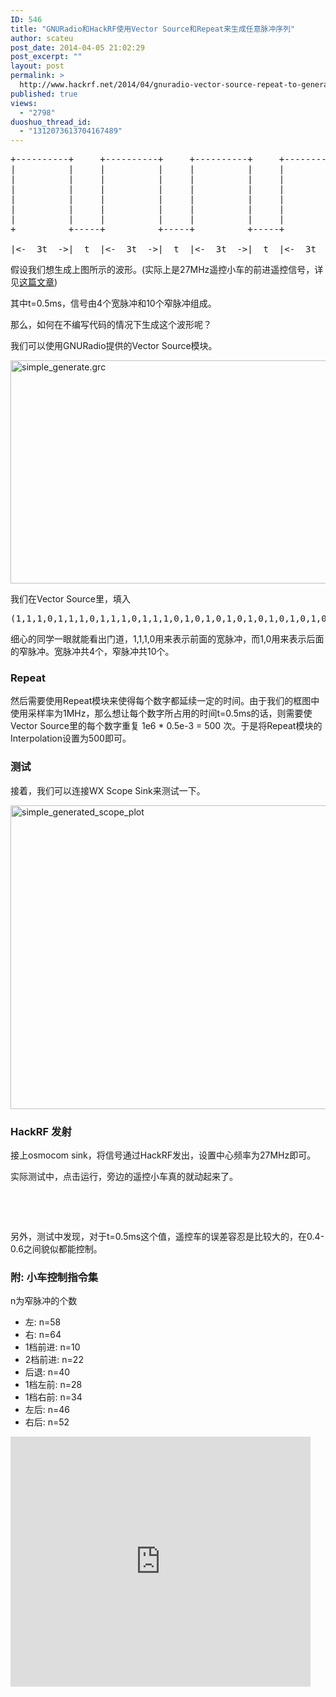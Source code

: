 ```yaml
---
ID: 546
title: "GNURadio和HackRF使用Vector Source和Repeat来生成任意脉冲序列"
author: scateu
post_date: 2014-04-05 21:02:29
post_excerpt: ""
layout: post
permalink: >
  http://www.hackrf.net/2014/04/gnuradio-vector-source-repeat-to-generate-arbitrary-sequence/
published: true
views:
  - "2798"
duoshuo_thread_id:
  - "1312073613704167489"
---
```

<pre class="lang:default decode:true crayon-selected">+----------+     +----------+     +----------+     +----------+     +-----+     +-----+                        
|          |     |          |     |          |     |          |     |     |     |     |                
|          |     |          |     |          |     |          |     |     |     |     |                
|          |     |          |     |          |     |          |     |     |     |     |                
|          |     |          |     |          |     |          |     |     |     |     |                
|          |     |          |     |          |     |          |     |     |     |     |                
|          |     |          |     |          |     |          |     |     |     |     |                
+          +-----+          +-----+          +-----+          +-----+     +-----+     +-...                    

|&lt;-  3t  -&gt;|  t  |&lt;-  3t  -&gt;|  t  |&lt;-  3t  -&gt;|  t  |&lt;-  3t  -&gt;|  t  |  t  |  t  |  t  |</pre>
假设我们想生成上图所示的波形。(实际上是27MHz遥控小车的前进遥控信号，详见<a title="用HackRF和GNURadio来实现对遥控小车的控制" href="http://www.hackrf.net/2014/03/%e7%94%a8hackrf%e5%92%8cgnuradio%e6%9d%a5%e5%ae%9e%e7%8e%b0%e5%af%b9%e9%81%a5%e6%8e%a7%e5%b0%8f%e8%bd%a6%e7%9a%84%e6%8e%a7%e5%88%b6/">这篇文章</a>)

其中t=0.5ms，信号由4个宽脉冲和10个窄脉冲组成。

那么，如何在不编写代码的情况下生成这个波形呢？

我们可以使用GNURadio提供的Vector Source模块。

<a href="http://www.hackrf.net/wp-content/uploads/2014/04/simple_generate.grc_.png"><img alt="simple_generate.grc" src="http://www.hackrf.net/wp-content/uploads/2014/04/simple_generate.grc_.png" width="843" height="357" /></a>

我们在Vector Source里，填入
<pre class="lang:default decode:true">(1,1,1,0,1,1,1,0,1,1,1,0,1,1,1,0,1,0,1,0,1,0,1,0,1,0,1,0,1,0,1,0,1,0,1,0)</pre>
细心的同学一眼就能看出门道，1,1,1,0用来表示前面的宽脉冲，而1,0用来表示后面的窄脉冲。宽脉冲共4个，窄脉冲共10个。
<h3>Repeat</h3>
然后需要使用Repeat模块来使得每个数字都延续一定的时间。由于我们的框图中使用采样率为1MHz，那么想让每个数字所占用的时间t=0.5ms的话，则需要使Vector Source里的每个数字重复 1e6 * 0.5e-3 = 500 次。于是将Repeat模块的Interpolation设置为500即可。
<h3>测试</h3>
接着，我们可以连接WX Scope Sink来测试一下。

<a href="http://www.hackrf.net/wp-content/uploads/2014/04/simple_generated_scope_plot.png"><img alt="simple_generated_scope_plot" src="http://www.hackrf.net/wp-content/uploads/2014/04/simple_generated_scope_plot.png" width="780" height="486" /></a>
<h3>HackRF 发射</h3>
接上osmocom sink，将信号通过HackRF发出，设置中心频率为27MHz即可。

实际测试中，点击运行，旁边的遥控小车真的就动起来了。

&nbsp;

&nbsp;

另外，测试中发现，对于t=0.5ms这个值，遥控车的误差容忍是比较大的，在0.4-0.6之间貌似都能控制。
<h3>附: 小车控制指令集</h3>
n为窄脉冲的个数
<div>
<ul>
	<li>左: n=58</li>
	<li>右: n=64</li>
	<li>1档前进: n=10</li>
	<li>2档前进: n=22</li>
	<li>后退: n=40</li>
	<li>1档左前: n=28</li>
	<li>1档右前: n=34</li>
	<li>左后: n=46</li>
	<li>右后: n=52</li>
</ul>
</div>
<iframe width="320" height="240" style="width: 480px; height: 400px;" src="http://www.tudou.com/programs/view/html5embed.action?type=0&amp;code=wB4po5M5L5w&amp;lcode=&amp;resourceId=359197675_06_05_99" allowtransparency="true" border="0" frameborder="0" scrolling="no"></iframe>
